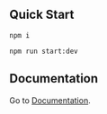 ## Quick Start 

`npm i `

`npm run start:dev`

## Documentation

Go to [Documentation](http://localhost:3333/api/doc "Api Documentation").
